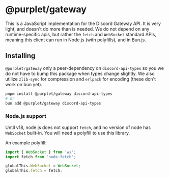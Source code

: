 # @purplet/gateway

This is a JavaScript implementation for the Discord Gateway API. It is very light, and doesn't do more than is needed. We do not depend on any runtime-specific apis, but rather the `fetch` and `WebSocket` standard APIs, meaning this client can run in Node.js (with polyfills), and in Bun.js.

## Installing

`@purplet/gateway` only a peer-dependency on `discord-api-types` so you we do not have to bump this package when types change slightly. We also utilize `zlib-sync` for compression and `erlpack` for encoding (these don't work on bun yet).

```sh
pnpm install @purplet/gateway discord-api-types
# or
bun add @purplet/gateway discord-api-types
```

### Node.js support

Until v18, node.js does not support `fetch`, and no version of node has `WebSocket` built-in. You will need a polyfill to use this library.

An example polyfill:

```ts
import { WebSocket } from 'ws';
import fetch from 'node-fetch';

globalThis.WebSocket = WebSocket;
globalThis.fetch = fetch;
```
